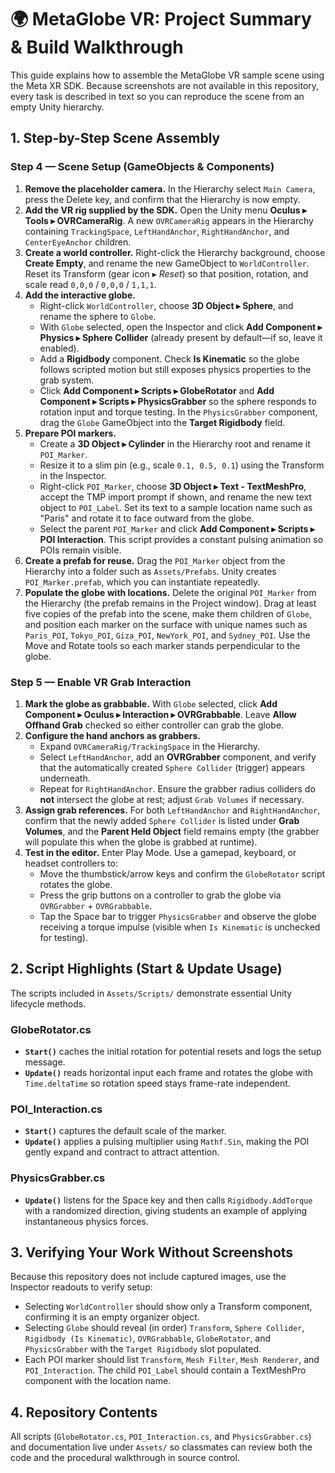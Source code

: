 # 🌍 MetaGlobe VR: Project Summary & Build Walkthrough

This guide explains how to assemble the MetaGlobe VR sample scene using the Meta XR SDK. Because screenshots are not available in this repository, every task is described in text so you can reproduce the scene from an empty Unity hierarchy.

## 1. Step-by-Step Scene Assembly

### Step 4 — Scene Setup (GameObjects & Components)
1. **Remove the placeholder camera.** In the Hierarchy select `Main Camera`, press the Delete key, and confirm that the Hierarchy is now empty.
2. **Add the VR rig supplied by the SDK.** Open the Unity menu **Oculus ▸ Tools ▸ OVRCameraRig**. A new `OVRCameraRig` appears in the Hierarchy containing `TrackingSpace`, `LeftHandAnchor`, `RightHandAnchor`, and `CenterEyeAnchor` children.
3. **Create a world controller.** Right-click the Hierarchy background, choose **Create Empty**, and rename the new GameObject to `WorldController`. Reset its Transform (gear icon ▸ *Reset*) so that position, rotation, and scale read `0,0,0` / `0,0,0` / `1,1,1`.
4. **Add the interactive globe.**
   - Right-click `WorldController`, choose **3D Object ▸ Sphere**, and rename the sphere to `Globe`.
   - With `Globe` selected, open the Inspector and click **Add Component ▸ Physics ▸ Sphere Collider** (already present by default—if so, leave it enabled).
   - Add a **Rigidbody** component. Check **Is Kinematic** so the globe follows scripted motion but still exposes physics properties to the grab system.
   - Click **Add Component ▸ Scripts ▸ GlobeRotator** and **Add Component ▸ Scripts ▸ PhysicsGrabber** so the sphere responds to rotation input and torque testing. In the `PhysicsGrabber` component, drag the `Globe` GameObject into the **Target Rigidbody** field.
5. **Prepare POI markers.**
   - Create a **3D Object ▸ Cylinder** in the Hierarchy root and rename it `POI_Marker`.
   - Resize it to a slim pin (e.g., scale `0.1, 0.5, 0.1`) using the Transform in the Inspector.
   - Right-click `POI_Marker`, choose **3D Object ▸ Text - TextMeshPro**, accept the TMP import prompt if shown, and rename the new text object to `POI_Label`. Set its text to a sample location name such as "Paris" and rotate it to face outward from the globe.
   - Select the parent `POI_Marker` and click **Add Component ▸ Scripts ▸ POI Interaction**. This script provides a constant pulsing animation so POIs remain visible.
6. **Create a prefab for reuse.** Drag the `POI_Marker` object from the Hierarchy into a folder such as `Assets/Prefabs`. Unity creates `POI_Marker.prefab`, which you can instantiate repeatedly.
7. **Populate the globe with locations.** Delete the original `POI_Marker` from the Hierarchy (the prefab remains in the Project window). Drag at least five copies of the prefab into the scene, make them children of `Globe`, and position each marker on the surface with unique names such as `Paris_POI`, `Tokyo_POI`, `Giza_POI`, `NewYork_POI`, and `Sydney_POI`. Use the Move and Rotate tools so each marker stands perpendicular to the globe.

### Step 5 — Enable VR Grab Interaction
1. **Mark the globe as grabbable.** With `Globe` selected, click **Add Component ▸ Oculus ▸ Interaction ▸ OVRGrabbable**. Leave **Allow Offhand Grab** checked so either controller can grab the globe.
2. **Configure the hand anchors as grabbers.**
   - Expand `OVRCameraRig/TrackingSpace` in the Hierarchy.
   - Select `LeftHandAnchor`, add an **OVRGrabber** component, and verify that the automatically created `Sphere Collider` (trigger) appears underneath.
   - Repeat for `RightHandAnchor`. Ensure the grabber radius colliders do **not** intersect the globe at rest; adjust `Grab Volumes` if necessary.
3. **Assign grab references.** For both `LeftHandAnchor` and `RightHandAnchor`, confirm that the newly added `Sphere Collider` is listed under **Grab Volumes**, and the **Parent Held Object** field remains empty (the grabber will populate this when the globe is grabbed at runtime).
4. **Test in the editor.** Enter Play Mode. Use a gamepad, keyboard, or headset controllers to:
   - Move the thumbstick/arrow keys and confirm the `GlobeRotator` script rotates the globe.
   - Press the grip buttons on a controller to grab the globe via `OVRGrabber` + `OVRGrabbable`.
   - Tap the Space bar to trigger `PhysicsGrabber` and observe the globe receiving a torque impulse (visible when `Is Kinematic` is unchecked for testing).

## 2. Script Highlights (Start & Update Usage)
The scripts included in `Assets/Scripts/` demonstrate essential Unity lifecycle methods.

### GlobeRotator.cs
* **`Start()`** caches the initial rotation for potential resets and logs the setup message.
* **`Update()`** reads horizontal input each frame and rotates the globe with `Time.deltaTime` so rotation speed stays frame-rate independent.

### POI_Interaction.cs
* **`Start()`** captures the default scale of the marker.
* **`Update()`** applies a pulsing multiplier using `Mathf.Sin`, making the POI gently expand and contract to attract attention.

### PhysicsGrabber.cs
* **`Update()`** listens for the Space key and then calls `Rigidbody.AddTorque` with a randomized direction, giving students an example of applying instantaneous physics forces.

## 3. Verifying Your Work Without Screenshots
Because this repository does not include captured images, use the Inspector readouts to verify setup:
* Selecting `WorldController` should show only a Transform component, confirming it is an empty organizer object.
* Selecting `Globe` should reveal (in order) `Transform`, `Sphere Collider`, `Rigidbody (Is Kinematic)`, `OVRGrabbable`, `GlobeRotator`, and `PhysicsGrabber` with the `Target Rigidbody` slot populated.
* Each POI marker should list `Transform`, `Mesh Filter`, `Mesh Renderer`, and `POI_Interaction`. The child `POI_Label` should contain a TextMeshPro component with the location name.

## 4. Repository Contents
All scripts (`GlobeRotator.cs`, `POI_Interaction.cs`, and `PhysicsGrabber.cs`) and documentation live under `Assets/` so classmates can review both the code and the procedural walkthrough in source control.
